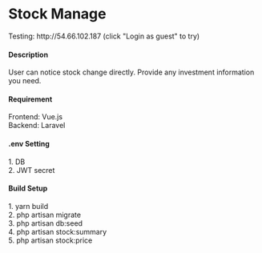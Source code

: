 <h1>Stock Manage</h1>
Testing: http://54.66.102.187 (click "Login as guest" to try)<br>

<h4>Description</h4>
User can notice stock change directly. Provide any investment information you need.<br>

<h4>Requirement</h4>
Frontend: Vue.js <br>
Backend: Laravel <br>

<h4>.env Setting</h4>
1. DB <br>
2. JWT secret <br>

<h4>Build Setup</h4>
1. yarn build <br>
2. php artisan migrate <br>
3. php artisan db:seed <br>
4. php artisan stock:summary <br>
5. php artisan stock:price <br>